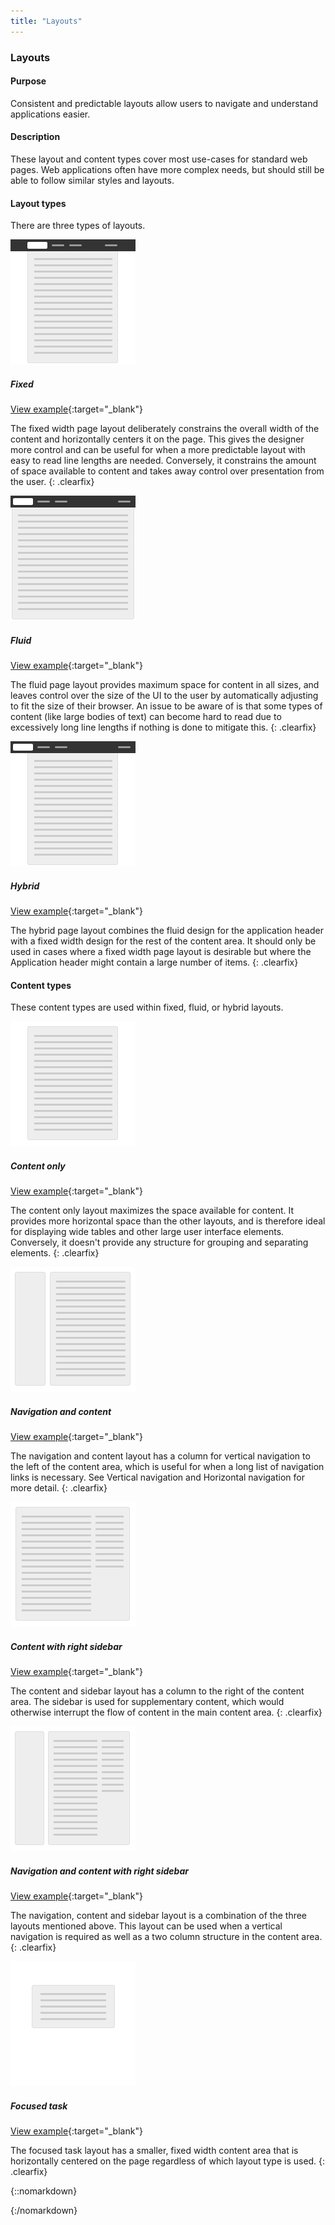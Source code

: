 ```yaml
---
title: "Layouts"
---
```


<div class="pl-pattern pl-pattern-layouts">

<h3>Layouts</h3>

#### Purpose

Consistent and predictable layouts allow users to navigate and understand applications easier. 

#### Description

These layout and content types cover most use-cases for standard web pages. Web applications often have more complex needs, but should still be able to follow similar styles and layouts. 

#### Layout types

There are three types of layouts.

![Fixed width layout](layouts/images/layout-fixed.png)

##### Fixed

[View example](layouts/fixed.html){:target="_blank"}

The fixed width page layout deliberately constrains the overall width of the content and horizontally centers it on the page. This gives the designer more control and can be useful for when a more predictable layout with easy to read line lengths are needed. Conversely, it constrains the amount of space available to content and takes away control over presentation from the user.
{: .clearfix}


![Fluid width layout](layouts/images/layout-fluid.png)

##### Fluid

[View example](layouts/fluid.html){:target="_blank"}

The fluid page layout provides maximum space for content in all sizes, and leaves control over the size of the UI to the user by automatically adjusting to fit the size of their browser. An issue to be aware of is that some types of content (like large bodies of text) can become hard to read due to excessively long line lengths if nothing is done to mitigate this. 
{: .clearfix}


![Hybrid layout](layouts/images/layout-hybrid.png)

##### Hybrid

[View example](layouts/hybrid.html){:target="_blank"}

The hybrid page layout combines the fluid design for the application header with a fixed width design for the rest of the content area. It should only be used in cases where a fixed width page layout is desirable but where the Application header might contain a large number of items.
{: .clearfix}

#### Content types

These content types are used within fixed, fluid, or hybrid layouts.

![Content only](layouts/images/type-content-only.png)

##### Content only

[View example](layouts/type-content-only.html){:target="_blank"}

The content only layout maximizes the space available for content. It provides more horizontal space than the other layouts, and is therefore ideal for displaying wide tables and other large user interface elements. Conversely, it doesn't provide any structure for grouping and separating elements.
{: .clearfix}

![Navigation and content](layouts/images/type-content-navigation.png)

##### Navigation and content

[View example](layouts/type-content-navigation.html){:target="_blank"}

The navigation and content layout has a column for vertical navigation to the left of the content area, which is useful for when a long list of navigation links is necessary. See Vertical navigation and Horizontal navigation for more detail.
{: .clearfix}

![Content and right sidebar](layouts/images/type-content-sidebar.png)

##### Content with right sidebar

[View example](layouts/type-content-sidebar.html){:target="_blank"}

The content and sidebar layout has a column to the right of the content area. The sidebar is used for supplementary content, which would otherwise interrupt the flow of content in the main content area.
{: .clearfix}

![Navigation, content, and right sidebar](layouts/images/type-navigation-content-sidebar.png)

##### Navigation and content with right sidebar

[View example](layouts/type-navigation-content-sidebar.html){:target="_blank"}

The navigation, content and sidebar layout is a combination of the three layouts mentioned above. This layout can be used when a vertical navigation is required as well as a two column structure in the content area.
{: .clearfix}

![Focused](layouts/images/type-focused.png)

##### Focused task

[View example](layouts/type-focused.html){:target="_blank"}

The focused task layout has a smaller, fixed width content area that is horizontally centered on the page regardless of which layout type is used.
{: .clearfix}

{::nomarkdown}
<div class="pl-preview">
    
</div>
{:/nomarkdown}

</div>
